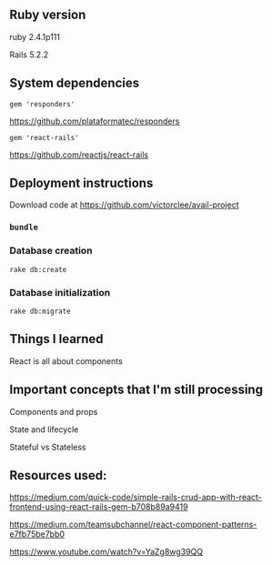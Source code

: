 ## Ruby version
ruby 2.4.1p111

Rails 5.2.2

## System dependencies
`gem 'responders'`

https://github.com/plataformatec/responders

`gem 'react-rails'`

https://github.com/reactjs/react-rails

## Deployment instructions
Download code at https://github.com/victorclee/avail-project

### `bundle`

### Database creation
`rake db:create`

### Database initialization
`rake db:migrate`

## Things I learned 

React is all about components

## Important concepts that I'm still processing
Components and props

State and lifecycle

Stateful vs Stateless

## Resources used:

https://medium.com/quick-code/simple-rails-crud-app-with-react-frontend-using-react-rails-gem-b708b89a9419

https://medium.com/teamsubchannel/react-component-patterns-e7fb75be7bb0

https://www.youtube.com/watch?v=YaZg8wg39QQ
